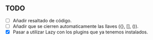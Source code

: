 ## TODO
- [ ] Añadir resaltado de código.
- [ ] Añadir que se cierren automaticamente las llaves ({}, [], ()).
- [x] Pasar a utilizar Lazy con los plugins que ya tenemos instalados.
